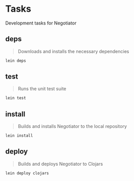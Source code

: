 # Tasks

Development tasks for Negotiator

## deps
> Downloads and installs the necessary dependencies

~~~bash
lein deps
~~~

## test

> Runs the unit test suite

~~~bash
lein test
~~~

## install

> Builds and installs Negotiator to the local repository

~~~bash
lein install
~~~

## deploy

> Builds and deploys Negotiator to Clojars

~~~bash
lein deploy clojars
~~~
